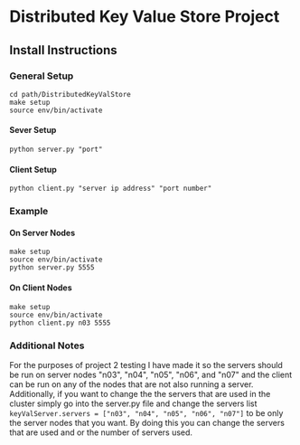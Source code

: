 # Distributed Key Value Store Project

## Install Instructions

### General Setup
```
cd path/DistributedKeyValStore
make setup
source env/bin/activate
```
#### Sever Setup
```
python server.py "port"
```

#### Client Setup
```
python client.py "server ip address" "port number"
```
### Example
#### On Server Nodes
```
make setup
source env/bin/activate
python server.py 5555
```
#### On Client Nodes
```
make setup
source env/bin/activate
python client.py n03 5555
```

### Additional Notes
For the purposes of project 2 testing I have made it so the servers should be run on server nodes "n03", "n04", "n05", "n06", and "n07" and the client can be run on any of the nodes that are not also running a server. Additionally, if you want to change the the servers that are used in the cluster simply go into the server.py file and change the servers list `keyValServer.servers = ["n03", "n04", "n05", "n06", "n07"]` to be only the server nodes that you want. By doing this you can change the servers that are used and or the number of servers used.

